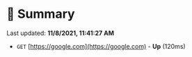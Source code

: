 # 📖 Summary
Last updated: **11/8/2021, 11:41:27 AM**

- `GET` [https://google.com](https://google.com) - **Up** (120ms)
